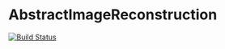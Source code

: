 # AbstractImageReconstruction

[![Build Status](https://github.com/tknopp/AbstractImageReconstruction.jl/actions/workflows/CI.yml/badge.svg?branch=main)](https://github.com/tknopp/AbstractImageReconstruction.jl/actions/workflows/CI.yml?query=branch%3Amain)
